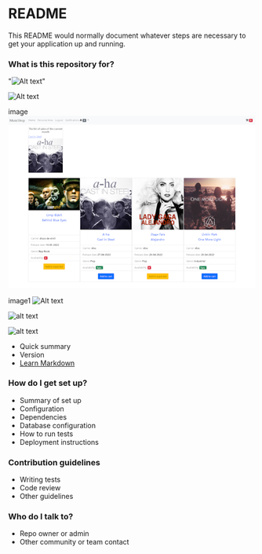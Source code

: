 # README #

This README would normally document whatever steps are necessary to get your application up and running.

### What is this repository for? ###
"<img src="/path/to/img.jpg" alt="Alt text" title="Optional title">"

<img src="/path/to/images/musicshop.png" alt="Alt text" title="Optional title">


image ![Alt text](images/musicshop.png)

image1 ![Alt text](C:\Users\rollex\PycharmProjects\musicshop\application\images\musicshop.png)

![alt text](https://bitbucket.org/[django-4]/[musicshop]/src/[master]/images/musicshop.png?raw=true)

![alt text](/musicshop.png?raw=true)

* Quick summary
* Version
* [Learn Markdown](https://bitbucket.org/tutorials/markdowndemo)

### How do I get set up? ###

* Summary of set up
* Configuration
* Dependencies
* Database configuration
* How to run tests
* Deployment instructions

### Contribution guidelines ###

* Writing tests
* Code review
* Other guidelines

### Who do I talk to? ###

* Repo owner or admin
* Other community or team contact